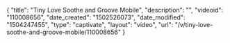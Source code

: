 {
    "title": "Tiny Love Soothe and Groove Mobile",
    "description": "",
    "videoid": "110008656",
    "date_created": "1502526073",
    "date_modified": "1504247455",
    "type": "captivate",
    "layout": "video",
    "url": "\/v\/tiny-love-soothe-and-groove-mobile\/110008656"
}